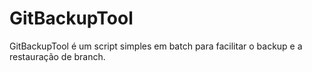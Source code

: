 # GitBackupTool
GitBackupTool é um script simples em batch para facilitar o backup e a restauração de branch.
